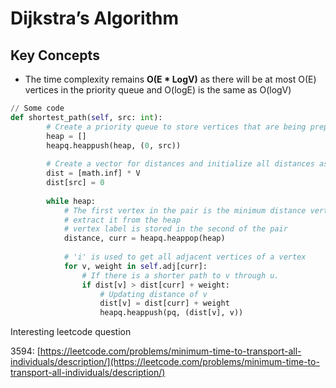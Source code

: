 # Dijkstra’s Algorithm

## Key Concepts

* The time complexity remains **O(E \* LogV)** as there will be at most O(E) vertices in the priority queue and O(logE) is the same as O(logV)

```python
// Some code
def shortest_path(self, src: int):
        # Create a priority queue to store vertices that are being preprocessed
        heap = []
        heapq.heappush(heap, (0, src))
  
        # Create a vector for distances and initialize all distances as infinite (INF)
        dist = [math.inf] * V
        dist[src] = 0
  
        while heap:
            # The first vertex in the pair is the minimum distance vertex, 
            # extract it from the heap
            # vertex label is stored in the second of the pair
            distance, curr = heapq.heappop(heap)
  
            # 'i' is used to get all adjacent vertices of a vertex
            for v, weight in self.adj[curr]:
                # If there is a shorter path to v through u.
                if dist[v] > dist[curr] + weight:
                    # Updating distance of v
                    dist[v] = dist[curr] + weight
                    heapq.heappush(pq, (dist[v], v))
```

Interesting leetcode question

3594: [https://leetcode.com/problems/minimum-time-to-transport-all-individuals/description/](https://leetcode.com/problems/minimum-time-to-transport-all-individuals/description/)
